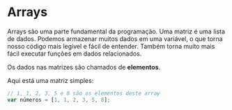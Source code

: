 # Arrays

Arrays são uma parte fundamental da programação. Uma matriz é uma lista de dados. Podemos armazenar muitos dados em uma variável, o que torna nosso código mais legível e fácil de entender. Também torna muito mais fácil executar funções em dados relacionados.

Os dados nas matrizes são chamados de **elementos**.

Aqui está uma matriz simples:

```javascript
// 1, 1, 2, 3, 5 e 8 são os elementos deste array
var números = [1, 1, 2, 3, 5, 8];
```
